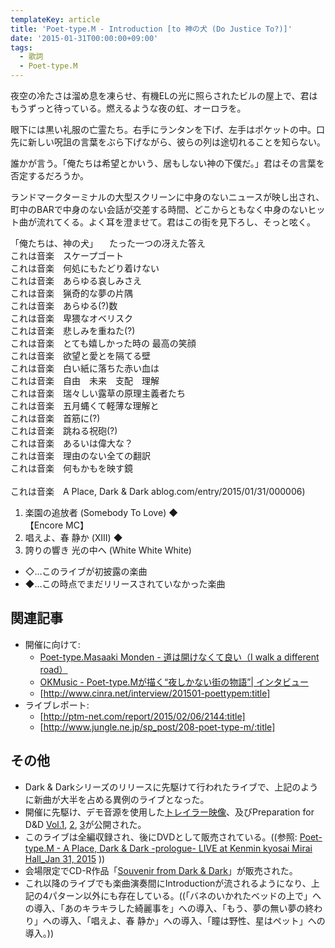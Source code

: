 ```yaml
---
templateKey: article
title: 'Poet-type.M - Introduction [to 神の犬 (Do Justice To?)]'
date: '2015-01-31T00:00:00+09:00'
tags:
  - 歌詞
  - Poet-type.M
---
```

夜空の冷たさは溜め息を凍らせ、有機ELの光に照らされたビルの屋上で、君はもうずっと待っている。燃えるような夜の虹、オーロラを。

眼下には黒い礼服の亡霊たち。右手にランタンを下げ、左手はポケットの中。口先に新しい呪詛の言葉をぶら下げながら、彼らの列は途切れることを知らない。

誰かが言う。「俺たちは希望とかいう、居もしない神の下僕だ。」君はその言葉を否定するだろうか。

ランドマークターミナルの大型スクリーンに中身のないニュースが映し出され、町中のBARで中身のない会話が交差する時間、どこからともなく中身のないヒット曲が流れてくる。よく耳を澄ませて。君はこの街を見下ろし、そっと呟く。

「俺たちは、神の犬」
　たった一つの冴えた答え<br>
これは音楽　スケープゴート<br>
これは音楽　何処にもたどり着けない<br>
これは音楽　あらゆる哀しみさえ<br>
これは音楽　猟奇的な夢の片隅<br>
これは音楽　あらゆる(?)数<br>
これは音楽　卑猥なオベリスク<br>
これは音楽　悲しみを重ねた(?)<br>
これは音楽　とても嬉しかった時の 最高の笑顔<br>
これは音楽　欲望と愛とを隔てる壁<br>
これは音楽　白い紙に落ちた赤い血は<br>
これは音楽　自由　未来　支配　理解<br>
これは音楽　瑞々しい露草の原理主義者たち<br>
これは音楽　五月蝿くて軽薄な理解と<br>
これは音楽　首筋に(?)<br>
これは音楽　跳ねる祝砲(?)<br>
これは音楽　あるいは偉大な？<br>
これは音楽　理由のない全ての翻訳<br>
これは音楽　何もかもを映す鏡<br>
<br>
これは音楽　A Place, Dark & Dark
ablog.com/entry/2015/01/31/000006)
1. 楽園の追放者 (Somebody To Love) ◆<br>
   【Encore MC】
1. 唱えよ、春 静か (XIII) ◆
1. 誇りの響き 光の中へ (White White White)

<!--/-->
* ◇…このライブが初披露の楽曲
* ◆…この時点でまだリリースされていなかった楽曲

## 関連記事

* 開催に向けて:
  * [Poet-type.Masaaki Monden - 道は開けなくて良い（I walk a different road）](http://masaakimonden.tumblr.com/post/109193911302/)
  * [OKMusic - Poet-type.Mが描く“夜しかない街の物語”| インタビュー](http://okmusic.jp/#!/ups/interviews/2269)
  * [http://www.cinra.net/interview/201501-poettypem:title]
* ライブレポート:
  * [http://ptm-net.com/report/2015/02/06/2144:title]
  * [http://www.jungle.ne.jp/sp_post/208-poet-type-m/:title]

## その他

* Dark & Darkシリーズのリリースに先駆けて行われたライブで、上記のように新曲が大半を占める異例のライブとなった。
* 開催に先駆け、デモ音源を使用した[トレイラー映像](https://www.youtube.com/watch?v=wMZvLuVxfRU)、及びPreparation for D&D [Vol.1](https://www.youtube.com/watch?v=J_PRkmhgNnw), [2](https://www.youtube.com/watch?v=4Vn6webgl04), [3](https://www.youtube.com/watch?v=YEJlKn-Nh4g)が公開された。
* このライブは全編収録され、後にDVDとして販売されている。((参照: [Poet-type.M - A Place, Dark & Dark -prologue- LIVE at Kenmin kyosai Mirai Hall_Jan 31, 2015](http://monden-info.hatenablog.com/entry/2015/09/26/000002) ))
* 会場限定でCD-R作品「[Souvenir from Dark & Dark](http://monden-info.hatenablog.com/entry/2015/01/31/000000)」が販売された。
* これ以降のライブでも楽曲演奏間にIntroductionが流されるようになり、上記の4パターン以外にも存在している。((「バネのいかれたベッドの上で」への導入、「あのキラキラした綺麗事を」への導入、「もう、夢の無い夢の終わり」への導入、「唱えよ、春 静か」への導入、「瞳は野性、星はペット」への導入。))

